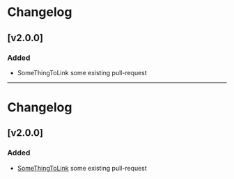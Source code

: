 # Changelog

## [v2.0.0]

### Added

- SomeThingToLink some existing pull-request
-----
# Changelog

## [v2.0.0]

### Added

- [SomeThingToLink] some existing pull-request

[SomeThingToLink]: https://someUrl.com
